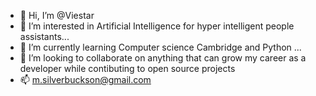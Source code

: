 - 👋 Hi, I’m @Viestar
- 👀 I’m interested in Artificial Intelligence for hyper intelligent people assistants...
- 🌱 I’m currently learning Computer science Cambridge and Python ...
- 💞️ I’m looking to collaborate on anything that can grow my career as a developer while contibuting to open source projects
- 📫 m.silverbuckson@gmail.com

<!---
Viestar/Viestar is a ✨ special ✨ repository because its `README.md` (this file) appears on your GitHub profile.
You can click the Preview link to take a look at your changes.
--->
